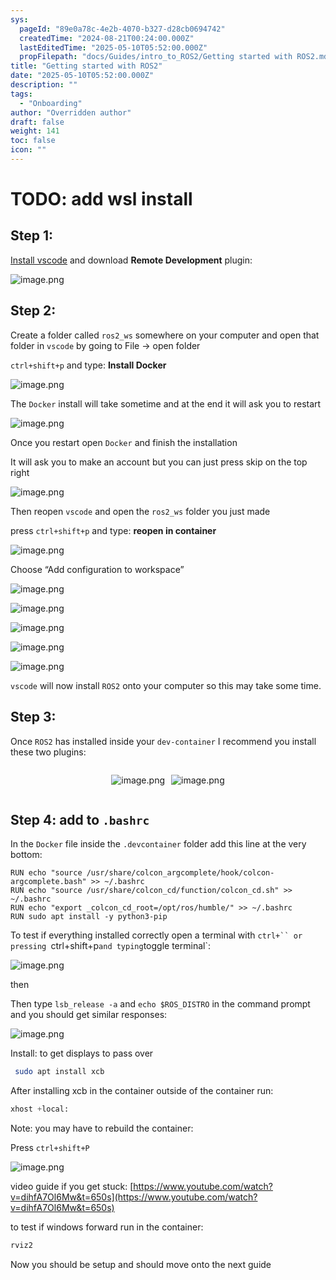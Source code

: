 ```yaml
---
sys:
  pageId: "89e0a78c-4e2b-4070-b327-d28cb0694742"
  createdTime: "2024-08-21T00:24:00.000Z"
  lastEditedTime: "2025-05-10T05:52:00.000Z"
  propFilepath: "docs/Guides/intro_to_ROS2/Getting started with ROS2.md"
title: "Getting started with ROS2"
date: "2025-05-10T05:52:00.000Z"
description: ""
tags:
  - "Onboarding"
author: "Overridden author"
draft: false
weight: 141
toc: false
icon: ""
---
```


# TODO: add wsl install

## Step 1:

[Install vscode](https://code.visualstudio.com/download) and download **Remote Development** plugin:

![image.png](https://prod-files-secure.s3.us-west-2.amazonaws.com/d518164a-d88e-44d1-a4ee-3adb3bd8bce0/efb52993-1881-4a40-b95e-6f020334f022/image.png?X-Amz-Algorithm=AWS4-HMAC-SHA256&X-Amz-Content-Sha256=UNSIGNED-PAYLOAD&X-Amz-Credential=ASIAZI2LB466Q2R46PNY%2F20250609%2Fus-west-2%2Fs3%2Faws4_request&X-Amz-Date=20250609T132449Z&X-Amz-Expires=3600&X-Amz-Security-Token=IQoJb3JpZ2luX2VjEMz%2F%2F%2F%2F%2F%2F%2F%2F%2F%2FwEaCXVzLXdlc3QtMiJGMEQCIFEpLMpxBMOqRo5fK5NyISnu%2BANETIezA3tCla6%2FyRdaAiAU%2B9v0%2BNA1BU%2BP%2BDG5VhXnYtA6gjq%2FKqdebQBrtQ3ePyqIBAil%2F%2F%2F%2F%2F%2F%2F%2F%2F%2F8BEAAaDDYzNzQyMzE4MzgwNSIMsVktSGgV1jXuPcm3KtwD2ZBaExcoXUSGUDXJHX1KfmvZzL49TYfmoX3IxxspMIB0qVzmnlQxGK4W%2B2%2FDxNgVGzYOvm99pjpKKYqulNMFgM7edDu437VxVMI5U4pL6VyImD8dLx9WeKLXBwWALU9uFJi8xLxI3tyd9iGibDpco9iLPyB9Vya%2FqohKcnfOBoWlFwzPptR5eF%2Fw2wnhpdv1vv%2FDK6EwwpWLyVC6zD6HOW3sDS5JFOn0HjSle0leskehYL8Q1iXVkYQ9ET5qeaX1asig2%2BYAMK9WnPbV%2BeUsymVZECVX5iccYWtzDOcohl9mW4QO3%2F2bz0Lhnb54kAa9Am%2Bjb2VroamUvBnU8hlI5LvWOrsQmsxaofnC7Fd5ap1b1gno0zN2JuD3H6o%2FymiUeyLOL3SvQXAWNAu0dV%2B8mr8ezID4CXkzfZFWrm%2FGoUJa7EGIHKJPq0%2FSirK%2BFTXWEvyl%2FqqqPP7x8Fiabis10yFWWlZk4YSSurBBh7lpTBswW%2BMwrCTz3Fo4x6DmVmO6AAsymt5KMlStWSrxMMOszRBJCms0oeIABpoksDL40wMTD5NAR9qCZK1poPCDUx8ckTt0Nufaasn8MhB9PQLBKP7SiH6tWymj%2B%2BwthNyEBZJuX2vSiQn8tYBIUfIw%2BZ2bwgY6pgGRi3AMTlOLO%2FJMImlByl5kK4xdVsQ%2BJE%2Fi%2Bp%2Bfx4llC7GVsJEI0c3XTPY2kA3yPlIijh4P6uNxl9WLag5nINipyN2EJIIkwP5f9wXyAehegTkby2qTK%2B78LzUPhFmmIcWRrPPJjkMlYa9Cs1srgwjcCPOxxo6nqFDMSlsvj1pdn149NswrZseA34ptbVjqmuWA5VKZ3ToZ6GHOTAMFF2FahzjgS9Ao&X-Amz-Signature=42b64ff707c4b9a6268232bed172d3bbb0f2c449ce83b6560b22f914d59684bd&X-Amz-SignedHeaders=host&x-id=GetObject)

## Step 2:

Create a folder called `ros2_ws` somewhere on your computer and open that folder in `vscode` by going to File → open folder 

`ctrl+shift+p` and type: **Install Docker**

![image.png](https://prod-files-secure.s3.us-west-2.amazonaws.com/d518164a-d88e-44d1-a4ee-3adb3bd8bce0/2269dc0e-1cd5-47ff-bceb-c04ad9b2eab0/image.png?X-Amz-Algorithm=AWS4-HMAC-SHA256&X-Amz-Content-Sha256=UNSIGNED-PAYLOAD&X-Amz-Credential=ASIAZI2LB466Q2R46PNY%2F20250609%2Fus-west-2%2Fs3%2Faws4_request&X-Amz-Date=20250609T132449Z&X-Amz-Expires=3600&X-Amz-Security-Token=IQoJb3JpZ2luX2VjEMz%2F%2F%2F%2F%2F%2F%2F%2F%2F%2FwEaCXVzLXdlc3QtMiJGMEQCIFEpLMpxBMOqRo5fK5NyISnu%2BANETIezA3tCla6%2FyRdaAiAU%2B9v0%2BNA1BU%2BP%2BDG5VhXnYtA6gjq%2FKqdebQBrtQ3ePyqIBAil%2F%2F%2F%2F%2F%2F%2F%2F%2F%2F8BEAAaDDYzNzQyMzE4MzgwNSIMsVktSGgV1jXuPcm3KtwD2ZBaExcoXUSGUDXJHX1KfmvZzL49TYfmoX3IxxspMIB0qVzmnlQxGK4W%2B2%2FDxNgVGzYOvm99pjpKKYqulNMFgM7edDu437VxVMI5U4pL6VyImD8dLx9WeKLXBwWALU9uFJi8xLxI3tyd9iGibDpco9iLPyB9Vya%2FqohKcnfOBoWlFwzPptR5eF%2Fw2wnhpdv1vv%2FDK6EwwpWLyVC6zD6HOW3sDS5JFOn0HjSle0leskehYL8Q1iXVkYQ9ET5qeaX1asig2%2BYAMK9WnPbV%2BeUsymVZECVX5iccYWtzDOcohl9mW4QO3%2F2bz0Lhnb54kAa9Am%2Bjb2VroamUvBnU8hlI5LvWOrsQmsxaofnC7Fd5ap1b1gno0zN2JuD3H6o%2FymiUeyLOL3SvQXAWNAu0dV%2B8mr8ezID4CXkzfZFWrm%2FGoUJa7EGIHKJPq0%2FSirK%2BFTXWEvyl%2FqqqPP7x8Fiabis10yFWWlZk4YSSurBBh7lpTBswW%2BMwrCTz3Fo4x6DmVmO6AAsymt5KMlStWSrxMMOszRBJCms0oeIABpoksDL40wMTD5NAR9qCZK1poPCDUx8ckTt0Nufaasn8MhB9PQLBKP7SiH6tWymj%2B%2BwthNyEBZJuX2vSiQn8tYBIUfIw%2BZ2bwgY6pgGRi3AMTlOLO%2FJMImlByl5kK4xdVsQ%2BJE%2Fi%2Bp%2Bfx4llC7GVsJEI0c3XTPY2kA3yPlIijh4P6uNxl9WLag5nINipyN2EJIIkwP5f9wXyAehegTkby2qTK%2B78LzUPhFmmIcWRrPPJjkMlYa9Cs1srgwjcCPOxxo6nqFDMSlsvj1pdn149NswrZseA34ptbVjqmuWA5VKZ3ToZ6GHOTAMFF2FahzjgS9Ao&X-Amz-Signature=1ddb9ad7fe105b59c9a6dbd87d22c8e535cdb96c6d5c6cd83d80ed21a35caef7&X-Amz-SignedHeaders=host&x-id=GetObject)

The `Docker` install will take sometime and at the end it will ask you to restart

![image.png](https://prod-files-secure.s3.us-west-2.amazonaws.com/d518164a-d88e-44d1-a4ee-3adb3bd8bce0/ed233f78-be33-4b1f-b89c-9c346c0e961e/image.png?X-Amz-Algorithm=AWS4-HMAC-SHA256&X-Amz-Content-Sha256=UNSIGNED-PAYLOAD&X-Amz-Credential=ASIAZI2LB466Q2R46PNY%2F20250609%2Fus-west-2%2Fs3%2Faws4_request&X-Amz-Date=20250609T132449Z&X-Amz-Expires=3600&X-Amz-Security-Token=IQoJb3JpZ2luX2VjEMz%2F%2F%2F%2F%2F%2F%2F%2F%2F%2FwEaCXVzLXdlc3QtMiJGMEQCIFEpLMpxBMOqRo5fK5NyISnu%2BANETIezA3tCla6%2FyRdaAiAU%2B9v0%2BNA1BU%2BP%2BDG5VhXnYtA6gjq%2FKqdebQBrtQ3ePyqIBAil%2F%2F%2F%2F%2F%2F%2F%2F%2F%2F8BEAAaDDYzNzQyMzE4MzgwNSIMsVktSGgV1jXuPcm3KtwD2ZBaExcoXUSGUDXJHX1KfmvZzL49TYfmoX3IxxspMIB0qVzmnlQxGK4W%2B2%2FDxNgVGzYOvm99pjpKKYqulNMFgM7edDu437VxVMI5U4pL6VyImD8dLx9WeKLXBwWALU9uFJi8xLxI3tyd9iGibDpco9iLPyB9Vya%2FqohKcnfOBoWlFwzPptR5eF%2Fw2wnhpdv1vv%2FDK6EwwpWLyVC6zD6HOW3sDS5JFOn0HjSle0leskehYL8Q1iXVkYQ9ET5qeaX1asig2%2BYAMK9WnPbV%2BeUsymVZECVX5iccYWtzDOcohl9mW4QO3%2F2bz0Lhnb54kAa9Am%2Bjb2VroamUvBnU8hlI5LvWOrsQmsxaofnC7Fd5ap1b1gno0zN2JuD3H6o%2FymiUeyLOL3SvQXAWNAu0dV%2B8mr8ezID4CXkzfZFWrm%2FGoUJa7EGIHKJPq0%2FSirK%2BFTXWEvyl%2FqqqPP7x8Fiabis10yFWWlZk4YSSurBBh7lpTBswW%2BMwrCTz3Fo4x6DmVmO6AAsymt5KMlStWSrxMMOszRBJCms0oeIABpoksDL40wMTD5NAR9qCZK1poPCDUx8ckTt0Nufaasn8MhB9PQLBKP7SiH6tWymj%2B%2BwthNyEBZJuX2vSiQn8tYBIUfIw%2BZ2bwgY6pgGRi3AMTlOLO%2FJMImlByl5kK4xdVsQ%2BJE%2Fi%2Bp%2Bfx4llC7GVsJEI0c3XTPY2kA3yPlIijh4P6uNxl9WLag5nINipyN2EJIIkwP5f9wXyAehegTkby2qTK%2B78LzUPhFmmIcWRrPPJjkMlYa9Cs1srgwjcCPOxxo6nqFDMSlsvj1pdn149NswrZseA34ptbVjqmuWA5VKZ3ToZ6GHOTAMFF2FahzjgS9Ao&X-Amz-Signature=11ae16fdc2a5fccade228293e5f6442438149a98c73e6127623b78eb034b4dd9&X-Amz-SignedHeaders=host&x-id=GetObject)

Once you restart open `Docker` and finish the installation

It will ask you to make an account but you can just press skip on the top right

![image.png](https://prod-files-secure.s3.us-west-2.amazonaws.com/d518164a-d88e-44d1-a4ee-3adb3bd8bce0/21010ad9-1659-4fd9-9f59-9932a09b2a3d/image.png?X-Amz-Algorithm=AWS4-HMAC-SHA256&X-Amz-Content-Sha256=UNSIGNED-PAYLOAD&X-Amz-Credential=ASIAZI2LB466Q2R46PNY%2F20250609%2Fus-west-2%2Fs3%2Faws4_request&X-Amz-Date=20250609T132449Z&X-Amz-Expires=3600&X-Amz-Security-Token=IQoJb3JpZ2luX2VjEMz%2F%2F%2F%2F%2F%2F%2F%2F%2F%2FwEaCXVzLXdlc3QtMiJGMEQCIFEpLMpxBMOqRo5fK5NyISnu%2BANETIezA3tCla6%2FyRdaAiAU%2B9v0%2BNA1BU%2BP%2BDG5VhXnYtA6gjq%2FKqdebQBrtQ3ePyqIBAil%2F%2F%2F%2F%2F%2F%2F%2F%2F%2F8BEAAaDDYzNzQyMzE4MzgwNSIMsVktSGgV1jXuPcm3KtwD2ZBaExcoXUSGUDXJHX1KfmvZzL49TYfmoX3IxxspMIB0qVzmnlQxGK4W%2B2%2FDxNgVGzYOvm99pjpKKYqulNMFgM7edDu437VxVMI5U4pL6VyImD8dLx9WeKLXBwWALU9uFJi8xLxI3tyd9iGibDpco9iLPyB9Vya%2FqohKcnfOBoWlFwzPptR5eF%2Fw2wnhpdv1vv%2FDK6EwwpWLyVC6zD6HOW3sDS5JFOn0HjSle0leskehYL8Q1iXVkYQ9ET5qeaX1asig2%2BYAMK9WnPbV%2BeUsymVZECVX5iccYWtzDOcohl9mW4QO3%2F2bz0Lhnb54kAa9Am%2Bjb2VroamUvBnU8hlI5LvWOrsQmsxaofnC7Fd5ap1b1gno0zN2JuD3H6o%2FymiUeyLOL3SvQXAWNAu0dV%2B8mr8ezID4CXkzfZFWrm%2FGoUJa7EGIHKJPq0%2FSirK%2BFTXWEvyl%2FqqqPP7x8Fiabis10yFWWlZk4YSSurBBh7lpTBswW%2BMwrCTz3Fo4x6DmVmO6AAsymt5KMlStWSrxMMOszRBJCms0oeIABpoksDL40wMTD5NAR9qCZK1poPCDUx8ckTt0Nufaasn8MhB9PQLBKP7SiH6tWymj%2B%2BwthNyEBZJuX2vSiQn8tYBIUfIw%2BZ2bwgY6pgGRi3AMTlOLO%2FJMImlByl5kK4xdVsQ%2BJE%2Fi%2Bp%2Bfx4llC7GVsJEI0c3XTPY2kA3yPlIijh4P6uNxl9WLag5nINipyN2EJIIkwP5f9wXyAehegTkby2qTK%2B78LzUPhFmmIcWRrPPJjkMlYa9Cs1srgwjcCPOxxo6nqFDMSlsvj1pdn149NswrZseA34ptbVjqmuWA5VKZ3ToZ6GHOTAMFF2FahzjgS9Ao&X-Amz-Signature=42e173a622d78d78f4e6d9e598c0183dea41161bbacb5b1576a55d0f407d3e5f&X-Amz-SignedHeaders=host&x-id=GetObject)

Then reopen `vscode` and open the `ros2_ws` folder you just made

press `ctrl+shift+p` and type: **reopen in container**

![image.png](https://prod-files-secure.s3.us-west-2.amazonaws.com/d518164a-d88e-44d1-a4ee-3adb3bd8bce0/4e93b8c2-41ad-488c-8095-c74205196118/image.png?X-Amz-Algorithm=AWS4-HMAC-SHA256&X-Amz-Content-Sha256=UNSIGNED-PAYLOAD&X-Amz-Credential=ASIAZI2LB466Q2R46PNY%2F20250609%2Fus-west-2%2Fs3%2Faws4_request&X-Amz-Date=20250609T132449Z&X-Amz-Expires=3600&X-Amz-Security-Token=IQoJb3JpZ2luX2VjEMz%2F%2F%2F%2F%2F%2F%2F%2F%2F%2FwEaCXVzLXdlc3QtMiJGMEQCIFEpLMpxBMOqRo5fK5NyISnu%2BANETIezA3tCla6%2FyRdaAiAU%2B9v0%2BNA1BU%2BP%2BDG5VhXnYtA6gjq%2FKqdebQBrtQ3ePyqIBAil%2F%2F%2F%2F%2F%2F%2F%2F%2F%2F8BEAAaDDYzNzQyMzE4MzgwNSIMsVktSGgV1jXuPcm3KtwD2ZBaExcoXUSGUDXJHX1KfmvZzL49TYfmoX3IxxspMIB0qVzmnlQxGK4W%2B2%2FDxNgVGzYOvm99pjpKKYqulNMFgM7edDu437VxVMI5U4pL6VyImD8dLx9WeKLXBwWALU9uFJi8xLxI3tyd9iGibDpco9iLPyB9Vya%2FqohKcnfOBoWlFwzPptR5eF%2Fw2wnhpdv1vv%2FDK6EwwpWLyVC6zD6HOW3sDS5JFOn0HjSle0leskehYL8Q1iXVkYQ9ET5qeaX1asig2%2BYAMK9WnPbV%2BeUsymVZECVX5iccYWtzDOcohl9mW4QO3%2F2bz0Lhnb54kAa9Am%2Bjb2VroamUvBnU8hlI5LvWOrsQmsxaofnC7Fd5ap1b1gno0zN2JuD3H6o%2FymiUeyLOL3SvQXAWNAu0dV%2B8mr8ezID4CXkzfZFWrm%2FGoUJa7EGIHKJPq0%2FSirK%2BFTXWEvyl%2FqqqPP7x8Fiabis10yFWWlZk4YSSurBBh7lpTBswW%2BMwrCTz3Fo4x6DmVmO6AAsymt5KMlStWSrxMMOszRBJCms0oeIABpoksDL40wMTD5NAR9qCZK1poPCDUx8ckTt0Nufaasn8MhB9PQLBKP7SiH6tWymj%2B%2BwthNyEBZJuX2vSiQn8tYBIUfIw%2BZ2bwgY6pgGRi3AMTlOLO%2FJMImlByl5kK4xdVsQ%2BJE%2Fi%2Bp%2Bfx4llC7GVsJEI0c3XTPY2kA3yPlIijh4P6uNxl9WLag5nINipyN2EJIIkwP5f9wXyAehegTkby2qTK%2B78LzUPhFmmIcWRrPPJjkMlYa9Cs1srgwjcCPOxxo6nqFDMSlsvj1pdn149NswrZseA34ptbVjqmuWA5VKZ3ToZ6GHOTAMFF2FahzjgS9Ao&X-Amz-Signature=c29ffc378b3a3901c64dd6829084e46d885301b6ee4807d63ac28916df2c89c0&X-Amz-SignedHeaders=host&x-id=GetObject)

Choose “Add configuration to workspace”

![image.png](https://prod-files-secure.s3.us-west-2.amazonaws.com/d518164a-d88e-44d1-a4ee-3adb3bd8bce0/9560b282-5060-4989-ba37-97e7b2c22476/image.png?X-Amz-Algorithm=AWS4-HMAC-SHA256&X-Amz-Content-Sha256=UNSIGNED-PAYLOAD&X-Amz-Credential=ASIAZI2LB466Q2R46PNY%2F20250609%2Fus-west-2%2Fs3%2Faws4_request&X-Amz-Date=20250609T132449Z&X-Amz-Expires=3600&X-Amz-Security-Token=IQoJb3JpZ2luX2VjEMz%2F%2F%2F%2F%2F%2F%2F%2F%2F%2FwEaCXVzLXdlc3QtMiJGMEQCIFEpLMpxBMOqRo5fK5NyISnu%2BANETIezA3tCla6%2FyRdaAiAU%2B9v0%2BNA1BU%2BP%2BDG5VhXnYtA6gjq%2FKqdebQBrtQ3ePyqIBAil%2F%2F%2F%2F%2F%2F%2F%2F%2F%2F8BEAAaDDYzNzQyMzE4MzgwNSIMsVktSGgV1jXuPcm3KtwD2ZBaExcoXUSGUDXJHX1KfmvZzL49TYfmoX3IxxspMIB0qVzmnlQxGK4W%2B2%2FDxNgVGzYOvm99pjpKKYqulNMFgM7edDu437VxVMI5U4pL6VyImD8dLx9WeKLXBwWALU9uFJi8xLxI3tyd9iGibDpco9iLPyB9Vya%2FqohKcnfOBoWlFwzPptR5eF%2Fw2wnhpdv1vv%2FDK6EwwpWLyVC6zD6HOW3sDS5JFOn0HjSle0leskehYL8Q1iXVkYQ9ET5qeaX1asig2%2BYAMK9WnPbV%2BeUsymVZECVX5iccYWtzDOcohl9mW4QO3%2F2bz0Lhnb54kAa9Am%2Bjb2VroamUvBnU8hlI5LvWOrsQmsxaofnC7Fd5ap1b1gno0zN2JuD3H6o%2FymiUeyLOL3SvQXAWNAu0dV%2B8mr8ezID4CXkzfZFWrm%2FGoUJa7EGIHKJPq0%2FSirK%2BFTXWEvyl%2FqqqPP7x8Fiabis10yFWWlZk4YSSurBBh7lpTBswW%2BMwrCTz3Fo4x6DmVmO6AAsymt5KMlStWSrxMMOszRBJCms0oeIABpoksDL40wMTD5NAR9qCZK1poPCDUx8ckTt0Nufaasn8MhB9PQLBKP7SiH6tWymj%2B%2BwthNyEBZJuX2vSiQn8tYBIUfIw%2BZ2bwgY6pgGRi3AMTlOLO%2FJMImlByl5kK4xdVsQ%2BJE%2Fi%2Bp%2Bfx4llC7GVsJEI0c3XTPY2kA3yPlIijh4P6uNxl9WLag5nINipyN2EJIIkwP5f9wXyAehegTkby2qTK%2B78LzUPhFmmIcWRrPPJjkMlYa9Cs1srgwjcCPOxxo6nqFDMSlsvj1pdn149NswrZseA34ptbVjqmuWA5VKZ3ToZ6GHOTAMFF2FahzjgS9Ao&X-Amz-Signature=07fc4ef7e7bf731dea9e124c8ff77cdbab569ca8f7823effa27f11b2bf08a511&X-Amz-SignedHeaders=host&x-id=GetObject)

![image.png](https://prod-files-secure.s3.us-west-2.amazonaws.com/d518164a-d88e-44d1-a4ee-3adb3bd8bce0/2ee63f81-886b-48e8-a553-dc6e5eac99e4/image.png?X-Amz-Algorithm=AWS4-HMAC-SHA256&X-Amz-Content-Sha256=UNSIGNED-PAYLOAD&X-Amz-Credential=ASIAZI2LB466Q2R46PNY%2F20250609%2Fus-west-2%2Fs3%2Faws4_request&X-Amz-Date=20250609T132449Z&X-Amz-Expires=3600&X-Amz-Security-Token=IQoJb3JpZ2luX2VjEMz%2F%2F%2F%2F%2F%2F%2F%2F%2F%2FwEaCXVzLXdlc3QtMiJGMEQCIFEpLMpxBMOqRo5fK5NyISnu%2BANETIezA3tCla6%2FyRdaAiAU%2B9v0%2BNA1BU%2BP%2BDG5VhXnYtA6gjq%2FKqdebQBrtQ3ePyqIBAil%2F%2F%2F%2F%2F%2F%2F%2F%2F%2F8BEAAaDDYzNzQyMzE4MzgwNSIMsVktSGgV1jXuPcm3KtwD2ZBaExcoXUSGUDXJHX1KfmvZzL49TYfmoX3IxxspMIB0qVzmnlQxGK4W%2B2%2FDxNgVGzYOvm99pjpKKYqulNMFgM7edDu437VxVMI5U4pL6VyImD8dLx9WeKLXBwWALU9uFJi8xLxI3tyd9iGibDpco9iLPyB9Vya%2FqohKcnfOBoWlFwzPptR5eF%2Fw2wnhpdv1vv%2FDK6EwwpWLyVC6zD6HOW3sDS5JFOn0HjSle0leskehYL8Q1iXVkYQ9ET5qeaX1asig2%2BYAMK9WnPbV%2BeUsymVZECVX5iccYWtzDOcohl9mW4QO3%2F2bz0Lhnb54kAa9Am%2Bjb2VroamUvBnU8hlI5LvWOrsQmsxaofnC7Fd5ap1b1gno0zN2JuD3H6o%2FymiUeyLOL3SvQXAWNAu0dV%2B8mr8ezID4CXkzfZFWrm%2FGoUJa7EGIHKJPq0%2FSirK%2BFTXWEvyl%2FqqqPP7x8Fiabis10yFWWlZk4YSSurBBh7lpTBswW%2BMwrCTz3Fo4x6DmVmO6AAsymt5KMlStWSrxMMOszRBJCms0oeIABpoksDL40wMTD5NAR9qCZK1poPCDUx8ckTt0Nufaasn8MhB9PQLBKP7SiH6tWymj%2B%2BwthNyEBZJuX2vSiQn8tYBIUfIw%2BZ2bwgY6pgGRi3AMTlOLO%2FJMImlByl5kK4xdVsQ%2BJE%2Fi%2Bp%2Bfx4llC7GVsJEI0c3XTPY2kA3yPlIijh4P6uNxl9WLag5nINipyN2EJIIkwP5f9wXyAehegTkby2qTK%2B78LzUPhFmmIcWRrPPJjkMlYa9Cs1srgwjcCPOxxo6nqFDMSlsvj1pdn149NswrZseA34ptbVjqmuWA5VKZ3ToZ6GHOTAMFF2FahzjgS9Ao&X-Amz-Signature=bb638d31b18f5be62c3babc9f41dbfc6a857ba0243e2e4a0adcb489a73baf729&X-Amz-SignedHeaders=host&x-id=GetObject)

![image.png](https://prod-files-secure.s3.us-west-2.amazonaws.com/d518164a-d88e-44d1-a4ee-3adb3bd8bce0/ae1580b2-b048-407e-aed9-b584224a7a04/image.png?X-Amz-Algorithm=AWS4-HMAC-SHA256&X-Amz-Content-Sha256=UNSIGNED-PAYLOAD&X-Amz-Credential=ASIAZI2LB466Q2R46PNY%2F20250609%2Fus-west-2%2Fs3%2Faws4_request&X-Amz-Date=20250609T132449Z&X-Amz-Expires=3600&X-Amz-Security-Token=IQoJb3JpZ2luX2VjEMz%2F%2F%2F%2F%2F%2F%2F%2F%2F%2FwEaCXVzLXdlc3QtMiJGMEQCIFEpLMpxBMOqRo5fK5NyISnu%2BANETIezA3tCla6%2FyRdaAiAU%2B9v0%2BNA1BU%2BP%2BDG5VhXnYtA6gjq%2FKqdebQBrtQ3ePyqIBAil%2F%2F%2F%2F%2F%2F%2F%2F%2F%2F8BEAAaDDYzNzQyMzE4MzgwNSIMsVktSGgV1jXuPcm3KtwD2ZBaExcoXUSGUDXJHX1KfmvZzL49TYfmoX3IxxspMIB0qVzmnlQxGK4W%2B2%2FDxNgVGzYOvm99pjpKKYqulNMFgM7edDu437VxVMI5U4pL6VyImD8dLx9WeKLXBwWALU9uFJi8xLxI3tyd9iGibDpco9iLPyB9Vya%2FqohKcnfOBoWlFwzPptR5eF%2Fw2wnhpdv1vv%2FDK6EwwpWLyVC6zD6HOW3sDS5JFOn0HjSle0leskehYL8Q1iXVkYQ9ET5qeaX1asig2%2BYAMK9WnPbV%2BeUsymVZECVX5iccYWtzDOcohl9mW4QO3%2F2bz0Lhnb54kAa9Am%2Bjb2VroamUvBnU8hlI5LvWOrsQmsxaofnC7Fd5ap1b1gno0zN2JuD3H6o%2FymiUeyLOL3SvQXAWNAu0dV%2B8mr8ezID4CXkzfZFWrm%2FGoUJa7EGIHKJPq0%2FSirK%2BFTXWEvyl%2FqqqPP7x8Fiabis10yFWWlZk4YSSurBBh7lpTBswW%2BMwrCTz3Fo4x6DmVmO6AAsymt5KMlStWSrxMMOszRBJCms0oeIABpoksDL40wMTD5NAR9qCZK1poPCDUx8ckTt0Nufaasn8MhB9PQLBKP7SiH6tWymj%2B%2BwthNyEBZJuX2vSiQn8tYBIUfIw%2BZ2bwgY6pgGRi3AMTlOLO%2FJMImlByl5kK4xdVsQ%2BJE%2Fi%2Bp%2Bfx4llC7GVsJEI0c3XTPY2kA3yPlIijh4P6uNxl9WLag5nINipyN2EJIIkwP5f9wXyAehegTkby2qTK%2B78LzUPhFmmIcWRrPPJjkMlYa9Cs1srgwjcCPOxxo6nqFDMSlsvj1pdn149NswrZseA34ptbVjqmuWA5VKZ3ToZ6GHOTAMFF2FahzjgS9Ao&X-Amz-Signature=19b82e7ed7ac706c39141c961927d40dd4ebf7d18d92b5ce2476120aab3a4a55&X-Amz-SignedHeaders=host&x-id=GetObject)

![image.png](https://prod-files-secure.s3.us-west-2.amazonaws.com/d518164a-d88e-44d1-a4ee-3adb3bd8bce0/53255b28-f75e-430f-b9e3-c0ac8577e42b/image.png?X-Amz-Algorithm=AWS4-HMAC-SHA256&X-Amz-Content-Sha256=UNSIGNED-PAYLOAD&X-Amz-Credential=ASIAZI2LB466Q2R46PNY%2F20250609%2Fus-west-2%2Fs3%2Faws4_request&X-Amz-Date=20250609T132449Z&X-Amz-Expires=3600&X-Amz-Security-Token=IQoJb3JpZ2luX2VjEMz%2F%2F%2F%2F%2F%2F%2F%2F%2F%2FwEaCXVzLXdlc3QtMiJGMEQCIFEpLMpxBMOqRo5fK5NyISnu%2BANETIezA3tCla6%2FyRdaAiAU%2B9v0%2BNA1BU%2BP%2BDG5VhXnYtA6gjq%2FKqdebQBrtQ3ePyqIBAil%2F%2F%2F%2F%2F%2F%2F%2F%2F%2F8BEAAaDDYzNzQyMzE4MzgwNSIMsVktSGgV1jXuPcm3KtwD2ZBaExcoXUSGUDXJHX1KfmvZzL49TYfmoX3IxxspMIB0qVzmnlQxGK4W%2B2%2FDxNgVGzYOvm99pjpKKYqulNMFgM7edDu437VxVMI5U4pL6VyImD8dLx9WeKLXBwWALU9uFJi8xLxI3tyd9iGibDpco9iLPyB9Vya%2FqohKcnfOBoWlFwzPptR5eF%2Fw2wnhpdv1vv%2FDK6EwwpWLyVC6zD6HOW3sDS5JFOn0HjSle0leskehYL8Q1iXVkYQ9ET5qeaX1asig2%2BYAMK9WnPbV%2BeUsymVZECVX5iccYWtzDOcohl9mW4QO3%2F2bz0Lhnb54kAa9Am%2Bjb2VroamUvBnU8hlI5LvWOrsQmsxaofnC7Fd5ap1b1gno0zN2JuD3H6o%2FymiUeyLOL3SvQXAWNAu0dV%2B8mr8ezID4CXkzfZFWrm%2FGoUJa7EGIHKJPq0%2FSirK%2BFTXWEvyl%2FqqqPP7x8Fiabis10yFWWlZk4YSSurBBh7lpTBswW%2BMwrCTz3Fo4x6DmVmO6AAsymt5KMlStWSrxMMOszRBJCms0oeIABpoksDL40wMTD5NAR9qCZK1poPCDUx8ckTt0Nufaasn8MhB9PQLBKP7SiH6tWymj%2B%2BwthNyEBZJuX2vSiQn8tYBIUfIw%2BZ2bwgY6pgGRi3AMTlOLO%2FJMImlByl5kK4xdVsQ%2BJE%2Fi%2Bp%2Bfx4llC7GVsJEI0c3XTPY2kA3yPlIijh4P6uNxl9WLag5nINipyN2EJIIkwP5f9wXyAehegTkby2qTK%2B78LzUPhFmmIcWRrPPJjkMlYa9Cs1srgwjcCPOxxo6nqFDMSlsvj1pdn149NswrZseA34ptbVjqmuWA5VKZ3ToZ6GHOTAMFF2FahzjgS9Ao&X-Amz-Signature=8d17b71ddcd744d90e6c0bf7b02579d3efc405180ec7160066b2e53455e78c29&X-Amz-SignedHeaders=host&x-id=GetObject)

![image.png](https://prod-files-secure.s3.us-west-2.amazonaws.com/d518164a-d88e-44d1-a4ee-3adb3bd8bce0/7c562767-5af9-4ffb-97d1-327bcdf4ee00/image.png?X-Amz-Algorithm=AWS4-HMAC-SHA256&X-Amz-Content-Sha256=UNSIGNED-PAYLOAD&X-Amz-Credential=ASIAZI2LB466Q2R46PNY%2F20250609%2Fus-west-2%2Fs3%2Faws4_request&X-Amz-Date=20250609T132449Z&X-Amz-Expires=3600&X-Amz-Security-Token=IQoJb3JpZ2luX2VjEMz%2F%2F%2F%2F%2F%2F%2F%2F%2F%2FwEaCXVzLXdlc3QtMiJGMEQCIFEpLMpxBMOqRo5fK5NyISnu%2BANETIezA3tCla6%2FyRdaAiAU%2B9v0%2BNA1BU%2BP%2BDG5VhXnYtA6gjq%2FKqdebQBrtQ3ePyqIBAil%2F%2F%2F%2F%2F%2F%2F%2F%2F%2F8BEAAaDDYzNzQyMzE4MzgwNSIMsVktSGgV1jXuPcm3KtwD2ZBaExcoXUSGUDXJHX1KfmvZzL49TYfmoX3IxxspMIB0qVzmnlQxGK4W%2B2%2FDxNgVGzYOvm99pjpKKYqulNMFgM7edDu437VxVMI5U4pL6VyImD8dLx9WeKLXBwWALU9uFJi8xLxI3tyd9iGibDpco9iLPyB9Vya%2FqohKcnfOBoWlFwzPptR5eF%2Fw2wnhpdv1vv%2FDK6EwwpWLyVC6zD6HOW3sDS5JFOn0HjSle0leskehYL8Q1iXVkYQ9ET5qeaX1asig2%2BYAMK9WnPbV%2BeUsymVZECVX5iccYWtzDOcohl9mW4QO3%2F2bz0Lhnb54kAa9Am%2Bjb2VroamUvBnU8hlI5LvWOrsQmsxaofnC7Fd5ap1b1gno0zN2JuD3H6o%2FymiUeyLOL3SvQXAWNAu0dV%2B8mr8ezID4CXkzfZFWrm%2FGoUJa7EGIHKJPq0%2FSirK%2BFTXWEvyl%2FqqqPP7x8Fiabis10yFWWlZk4YSSurBBh7lpTBswW%2BMwrCTz3Fo4x6DmVmO6AAsymt5KMlStWSrxMMOszRBJCms0oeIABpoksDL40wMTD5NAR9qCZK1poPCDUx8ckTt0Nufaasn8MhB9PQLBKP7SiH6tWymj%2B%2BwthNyEBZJuX2vSiQn8tYBIUfIw%2BZ2bwgY6pgGRi3AMTlOLO%2FJMImlByl5kK4xdVsQ%2BJE%2Fi%2Bp%2Bfx4llC7GVsJEI0c3XTPY2kA3yPlIijh4P6uNxl9WLag5nINipyN2EJIIkwP5f9wXyAehegTkby2qTK%2B78LzUPhFmmIcWRrPPJjkMlYa9Cs1srgwjcCPOxxo6nqFDMSlsvj1pdn149NswrZseA34ptbVjqmuWA5VKZ3ToZ6GHOTAMFF2FahzjgS9Ao&X-Amz-Signature=8511d592d8599cf948233408bb36f805d4a7d192b6d6468c03ce47dbfba9431b&X-Amz-SignedHeaders=host&x-id=GetObject)

`vscode` will now install `ROS2` onto your computer so this may take some time.

## Step 3:

Once `ROS2` has installed inside your `dev-container` I recommend you install these two plugins:

<div style="display: flex;flex-direction: row; column-gap:10px; max-width: 630px;justify-content: center;">
<div>

![image.png](https://prod-files-secure.s3.us-west-2.amazonaws.com/d518164a-d88e-44d1-a4ee-3adb3bd8bce0/3fc3d550-5a54-4ba1-ba6b-faa01cdb7369/image.png?X-Amz-Algorithm=AWS4-HMAC-SHA256&X-Amz-Content-Sha256=UNSIGNED-PAYLOAD&X-Amz-Credential=ASIAZI2LB466TO7433KR%2F20250609%2Fus-west-2%2Fs3%2Faws4_request&X-Amz-Date=20250609T132453Z&X-Amz-Expires=3600&X-Amz-Security-Token=IQoJb3JpZ2luX2VjEMz%2F%2F%2F%2F%2F%2F%2F%2F%2F%2FwEaCXVzLXdlc3QtMiJIMEYCIQCp5oZpA3YFKs2TzXf0x%2Bseieye92zfEjkJZpqdpFfcWQIhAJJrilDWKFKBRI1hSxeF49iV4%2BxnOO1KkN4BSVr2AuXDKogECKX%2F%2F%2F%2F%2F%2F%2F%2F%2F%2FwEQABoMNjM3NDIzMTgzODA1Igz1e32DSYQgBzQK8Pkq3AORYCDMtwtS7ZJQP17XGTQslvLFoVgSjEBfD3KPbYd%2BjDyj3hPvh72Dpiim3q9ro0lwMRhFWhn6qcAQdmEzma6NT%2FyQMKyO8YTDBCH9HVmxJC55J23LDUZQDu%2By6T2uUUJMxJxyptCzfQQiWIU2EOcrYP5TVNw0tenWlfLg%2Bjc7clI%2FNP4Ke2BZBoKRSdSPCOydnRSuYcRmEDD6fITMay19tULGCKwhCXudYx1jS8NZIuIs2R3SOum%2Ba3g84ume%2FPJFHLgCInSmWPL7wXzr4S9VQLRp9nYO3p8TuRN2wD6d58ea%2FSHB1eGnJIzSxtOUCmoTbalyNqHB5%2BbNRZEUAUwBtfaliS6XBlNUt1i4zLuZ0waOVWJc%2FHbBdkIASnCcPSvtAV57J3xD3AsFm8qO2UyIrWOcjJS%2BIUf%2FEVqZJYLjyi6uW5KUwFiKk4LKqZxuLfOwE1UcaDebOtsFjyYvUgAjO%2FqFPynzo2w%2BajmnEU8e42l%2FZJL6xyzCKOFr4dGkZeS82SlaP%2FFhmhFuuxyHhTAHsDKe08pRRoWUrO2t%2F33SOgRRyW087ovbWXPsiP%2BLJNXJoDnhZeOFOh9rtDahhBvOksE0d4qnhkMhYDO2khAdWIj7K%2BxcrcO94L8oMTDpnZvCBjqkAXvRj%2FfuEtGEi718Vt0PIYgrg960STl9x0VIrtrLBkDBUFwTcZX%2B51DWzL3BvVsIlL2ofRqx0i7UTGuRf6PHZJ5crHXcY%2Bb%2FkxAciK9262TKggmOl%2BKfIvCOG%2FCJP3HG55tFuB7LKbhhN4fQFJdiOmqyjs%2FlXZH7FPAXMNHPwqfqr%2FUaguZE%2F9mai21YQAxWMEM6s3uWskvvg0mrFcUvEIYHP2uA&X-Amz-Signature=2458d197a940cc0a080f8aa44d8c9e561e6423d422c1d00c53c4202cfc196c8b&X-Amz-SignedHeaders=host&x-id=GetObject)

</div>
<div>

![image.png](https://prod-files-secure.s3.us-west-2.amazonaws.com/d518164a-d88e-44d1-a4ee-3adb3bd8bce0/d994cc66-13c2-4093-a5a3-f84cf4601a82/image.png?X-Amz-Algorithm=AWS4-HMAC-SHA256&X-Amz-Content-Sha256=UNSIGNED-PAYLOAD&X-Amz-Credential=ASIAZI2LB466QAKNAVQF%2F20250609%2Fus-west-2%2Fs3%2Faws4_request&X-Amz-Date=20250609T132453Z&X-Amz-Expires=3600&X-Amz-Security-Token=IQoJb3JpZ2luX2VjEMz%2F%2F%2F%2F%2F%2F%2F%2F%2F%2FwEaCXVzLXdlc3QtMiJHMEUCIF1oa%2F6AmKW4xJVwJ8mTD23OvYuhZ6NsUkEywirhmX0oAiEAvN%2FfzceBn1ZQmZMDDG5xGgFYowmCZ6bs3PlGMoC4fg0qiAQIpf%2F%2F%2F%2F%2F%2F%2F%2F%2F%2FARAAGgw2Mzc0MjMxODM4MDUiDLmaeStKbHYCoNbA3ircA4qPHPVQEFDmZw4dKecfC%2Ba6dfVyBeFqRWnnlT5VCBGwqoJeD%2FDzmq1HixYdcH%2FHAjC0Zlwhy7j%2F9imuOD5ADiCTAlPcARAVn4KrldOFFQMFXwivp07GcYs1BiAkyxvJW4PN7Dg%2FOpK7q%2Bd3ASjrDDf2IZxHLvxOOJ0CqpaImRgvvRpuDpxp%2FYtpJ%2BlsCZcVgkxhTi1ae0B2bt6W0Z7Np%2FNch5Qq%2BIbpr2MmmO9TgGDjiur6IeAUTPUN8KUZ6Onb6w00dMuCUHFAstWro82jWFqE3A8yTgukCmaDIFwLTyagPfWJZQiJ%2BfCTqCMn%2BlA8NVQCmE2QzmDu9Wd4JiMEYbsptNphOL6Kxp9OfGSI5A2BeiDmQ8j4T%2BQLKQ6xuVVPLG89BP3Of5I9S1GRAhieb35zL6%2Bl66JFq2038E3IS3D3%2Bwb%2F02A5T33ubv1YgKNLMhm6dlc2c8aEXUF97lvshNEYD1wMZLbnOXWAQ5o7AncdH%2BcF2mmDG9GSDKpLKP7aldanZ%2Fasyn%2FF2pLoA2Gc%2Bt9xw875rQpXmmKNXkhlI6ldyTdocvb1OYv11WhS1UXqtdk5oqwWfmQqoACtJaH6LllxjfAN0sx0%2BF21fF2eY%2Fbny9g6ztIOZDgd78rsMICem8IGOqUBcD7PZPSZYtE6Mb9gecYvLDiwSKGUYliFAijoGOZCpkgdH1nfbTeOLUa52ucodfeaofw%2Fjijjxjovl%2BRSHfehGuLssPDCk%2F%2BBXROQ4A279%2F9%2BtBr5QSyCXS%2FLY1E0rOO69sY3gOn9%2BPG4cUy21kY1s7QdLuAgVSNPNmkkQyX0DYg%2F8IUb8JuNS6lROMGZw5e0tL7JQ0m%2BnlJ%2BfchlXjsqmwQ5niLx&X-Amz-Signature=e9b96c526399aa715c5602c912db95268dd9a134717906afb312a124e05aed0b&X-Amz-SignedHeaders=host&x-id=GetObject)

</div>
</div>

## Step 4: add to `.bashrc`

In the `Docker` file inside the `.devcontainer` folder add this line at the very bottom: 

```docker
RUN echo "source /usr/share/colcon_argcomplete/hook/colcon-argcomplete.bash" >> ~/.bashrc
RUN echo "source /usr/share/colcon_cd/function/colcon_cd.sh" >> ~/.bashrc
RUN echo "export _colcon_cd_root=/opt/ros/humble/" >> ~/.bashrc
RUN sudo apt install -y python3-pip 
```

To test if everything installed correctly open a terminal with `ctrl+`` or pressing `ctrl+shift+p` and typing `toggle terminal`:

![image.png](https://prod-files-secure.s3.us-west-2.amazonaws.com/d518164a-d88e-44d1-a4ee-3adb3bd8bce0/6a4943d8-b04e-4c02-9a58-775f3384d1a5/image.png?X-Amz-Algorithm=AWS4-HMAC-SHA256&X-Amz-Content-Sha256=UNSIGNED-PAYLOAD&X-Amz-Credential=ASIAZI2LB466Q2R46PNY%2F20250609%2Fus-west-2%2Fs3%2Faws4_request&X-Amz-Date=20250609T132449Z&X-Amz-Expires=3600&X-Amz-Security-Token=IQoJb3JpZ2luX2VjEMz%2F%2F%2F%2F%2F%2F%2F%2F%2F%2FwEaCXVzLXdlc3QtMiJGMEQCIFEpLMpxBMOqRo5fK5NyISnu%2BANETIezA3tCla6%2FyRdaAiAU%2B9v0%2BNA1BU%2BP%2BDG5VhXnYtA6gjq%2FKqdebQBrtQ3ePyqIBAil%2F%2F%2F%2F%2F%2F%2F%2F%2F%2F8BEAAaDDYzNzQyMzE4MzgwNSIMsVktSGgV1jXuPcm3KtwD2ZBaExcoXUSGUDXJHX1KfmvZzL49TYfmoX3IxxspMIB0qVzmnlQxGK4W%2B2%2FDxNgVGzYOvm99pjpKKYqulNMFgM7edDu437VxVMI5U4pL6VyImD8dLx9WeKLXBwWALU9uFJi8xLxI3tyd9iGibDpco9iLPyB9Vya%2FqohKcnfOBoWlFwzPptR5eF%2Fw2wnhpdv1vv%2FDK6EwwpWLyVC6zD6HOW3sDS5JFOn0HjSle0leskehYL8Q1iXVkYQ9ET5qeaX1asig2%2BYAMK9WnPbV%2BeUsymVZECVX5iccYWtzDOcohl9mW4QO3%2F2bz0Lhnb54kAa9Am%2Bjb2VroamUvBnU8hlI5LvWOrsQmsxaofnC7Fd5ap1b1gno0zN2JuD3H6o%2FymiUeyLOL3SvQXAWNAu0dV%2B8mr8ezID4CXkzfZFWrm%2FGoUJa7EGIHKJPq0%2FSirK%2BFTXWEvyl%2FqqqPP7x8Fiabis10yFWWlZk4YSSurBBh7lpTBswW%2BMwrCTz3Fo4x6DmVmO6AAsymt5KMlStWSrxMMOszRBJCms0oeIABpoksDL40wMTD5NAR9qCZK1poPCDUx8ckTt0Nufaasn8MhB9PQLBKP7SiH6tWymj%2B%2BwthNyEBZJuX2vSiQn8tYBIUfIw%2BZ2bwgY6pgGRi3AMTlOLO%2FJMImlByl5kK4xdVsQ%2BJE%2Fi%2Bp%2Bfx4llC7GVsJEI0c3XTPY2kA3yPlIijh4P6uNxl9WLag5nINipyN2EJIIkwP5f9wXyAehegTkby2qTK%2B78LzUPhFmmIcWRrPPJjkMlYa9Cs1srgwjcCPOxxo6nqFDMSlsvj1pdn149NswrZseA34ptbVjqmuWA5VKZ3ToZ6GHOTAMFF2FahzjgS9Ao&X-Amz-Signature=91aa812365adb8c13d07b8717539c1292d93835fd7914931475e094d222ad592&X-Amz-SignedHeaders=host&x-id=GetObject)

then 

Then type `lsb_release -a` and `echo $ROS_DISTRO` in the command prompt and you should get similar responses:

![image.png](https://prod-files-secure.s3.us-west-2.amazonaws.com/d518164a-d88e-44d1-a4ee-3adb3bd8bce0/3e635dec-a805-4e85-8b9e-d000e5b71a4e/image.png?X-Amz-Algorithm=AWS4-HMAC-SHA256&X-Amz-Content-Sha256=UNSIGNED-PAYLOAD&X-Amz-Credential=ASIAZI2LB466Q2R46PNY%2F20250609%2Fus-west-2%2Fs3%2Faws4_request&X-Amz-Date=20250609T132449Z&X-Amz-Expires=3600&X-Amz-Security-Token=IQoJb3JpZ2luX2VjEMz%2F%2F%2F%2F%2F%2F%2F%2F%2F%2FwEaCXVzLXdlc3QtMiJGMEQCIFEpLMpxBMOqRo5fK5NyISnu%2BANETIezA3tCla6%2FyRdaAiAU%2B9v0%2BNA1BU%2BP%2BDG5VhXnYtA6gjq%2FKqdebQBrtQ3ePyqIBAil%2F%2F%2F%2F%2F%2F%2F%2F%2F%2F8BEAAaDDYzNzQyMzE4MzgwNSIMsVktSGgV1jXuPcm3KtwD2ZBaExcoXUSGUDXJHX1KfmvZzL49TYfmoX3IxxspMIB0qVzmnlQxGK4W%2B2%2FDxNgVGzYOvm99pjpKKYqulNMFgM7edDu437VxVMI5U4pL6VyImD8dLx9WeKLXBwWALU9uFJi8xLxI3tyd9iGibDpco9iLPyB9Vya%2FqohKcnfOBoWlFwzPptR5eF%2Fw2wnhpdv1vv%2FDK6EwwpWLyVC6zD6HOW3sDS5JFOn0HjSle0leskehYL8Q1iXVkYQ9ET5qeaX1asig2%2BYAMK9WnPbV%2BeUsymVZECVX5iccYWtzDOcohl9mW4QO3%2F2bz0Lhnb54kAa9Am%2Bjb2VroamUvBnU8hlI5LvWOrsQmsxaofnC7Fd5ap1b1gno0zN2JuD3H6o%2FymiUeyLOL3SvQXAWNAu0dV%2B8mr8ezID4CXkzfZFWrm%2FGoUJa7EGIHKJPq0%2FSirK%2BFTXWEvyl%2FqqqPP7x8Fiabis10yFWWlZk4YSSurBBh7lpTBswW%2BMwrCTz3Fo4x6DmVmO6AAsymt5KMlStWSrxMMOszRBJCms0oeIABpoksDL40wMTD5NAR9qCZK1poPCDUx8ckTt0Nufaasn8MhB9PQLBKP7SiH6tWymj%2B%2BwthNyEBZJuX2vSiQn8tYBIUfIw%2BZ2bwgY6pgGRi3AMTlOLO%2FJMImlByl5kK4xdVsQ%2BJE%2Fi%2Bp%2Bfx4llC7GVsJEI0c3XTPY2kA3yPlIijh4P6uNxl9WLag5nINipyN2EJIIkwP5f9wXyAehegTkby2qTK%2B78LzUPhFmmIcWRrPPJjkMlYa9Cs1srgwjcCPOxxo6nqFDMSlsvj1pdn149NswrZseA34ptbVjqmuWA5VKZ3ToZ6GHOTAMFF2FahzjgS9Ao&X-Amz-Signature=a31eaff8592827c1d9a7a851c3ae78d5c361fd3e5b021cd07d4205dcdede00bf&X-Amz-SignedHeaders=host&x-id=GetObject)

Install:  to get displays to pass over

```bash
 sudo apt install xcb
```

After installing xcb in the container outside of the container run:

```python
xhost +local:
```

Note: you may have to rebuild the container:

Press `ctrl+shift+P`

![image.png](https://prod-files-secure.s3.us-west-2.amazonaws.com/d518164a-d88e-44d1-a4ee-3adb3bd8bce0/6c2be660-2618-4c38-9c26-53554f7a0b7b/image.png?X-Amz-Algorithm=AWS4-HMAC-SHA256&X-Amz-Content-Sha256=UNSIGNED-PAYLOAD&X-Amz-Credential=ASIAZI2LB466Q2R46PNY%2F20250609%2Fus-west-2%2Fs3%2Faws4_request&X-Amz-Date=20250609T132449Z&X-Amz-Expires=3600&X-Amz-Security-Token=IQoJb3JpZ2luX2VjEMz%2F%2F%2F%2F%2F%2F%2F%2F%2F%2FwEaCXVzLXdlc3QtMiJGMEQCIFEpLMpxBMOqRo5fK5NyISnu%2BANETIezA3tCla6%2FyRdaAiAU%2B9v0%2BNA1BU%2BP%2BDG5VhXnYtA6gjq%2FKqdebQBrtQ3ePyqIBAil%2F%2F%2F%2F%2F%2F%2F%2F%2F%2F8BEAAaDDYzNzQyMzE4MzgwNSIMsVktSGgV1jXuPcm3KtwD2ZBaExcoXUSGUDXJHX1KfmvZzL49TYfmoX3IxxspMIB0qVzmnlQxGK4W%2B2%2FDxNgVGzYOvm99pjpKKYqulNMFgM7edDu437VxVMI5U4pL6VyImD8dLx9WeKLXBwWALU9uFJi8xLxI3tyd9iGibDpco9iLPyB9Vya%2FqohKcnfOBoWlFwzPptR5eF%2Fw2wnhpdv1vv%2FDK6EwwpWLyVC6zD6HOW3sDS5JFOn0HjSle0leskehYL8Q1iXVkYQ9ET5qeaX1asig2%2BYAMK9WnPbV%2BeUsymVZECVX5iccYWtzDOcohl9mW4QO3%2F2bz0Lhnb54kAa9Am%2Bjb2VroamUvBnU8hlI5LvWOrsQmsxaofnC7Fd5ap1b1gno0zN2JuD3H6o%2FymiUeyLOL3SvQXAWNAu0dV%2B8mr8ezID4CXkzfZFWrm%2FGoUJa7EGIHKJPq0%2FSirK%2BFTXWEvyl%2FqqqPP7x8Fiabis10yFWWlZk4YSSurBBh7lpTBswW%2BMwrCTz3Fo4x6DmVmO6AAsymt5KMlStWSrxMMOszRBJCms0oeIABpoksDL40wMTD5NAR9qCZK1poPCDUx8ckTt0Nufaasn8MhB9PQLBKP7SiH6tWymj%2B%2BwthNyEBZJuX2vSiQn8tYBIUfIw%2BZ2bwgY6pgGRi3AMTlOLO%2FJMImlByl5kK4xdVsQ%2BJE%2Fi%2Bp%2Bfx4llC7GVsJEI0c3XTPY2kA3yPlIijh4P6uNxl9WLag5nINipyN2EJIIkwP5f9wXyAehegTkby2qTK%2B78LzUPhFmmIcWRrPPJjkMlYa9Cs1srgwjcCPOxxo6nqFDMSlsvj1pdn149NswrZseA34ptbVjqmuWA5VKZ3ToZ6GHOTAMFF2FahzjgS9Ao&X-Amz-Signature=9e7452d87f290b794a41d78e0b5b9c0f877ace5433e6553db1493b4841830a34&X-Amz-SignedHeaders=host&x-id=GetObject)

video guide if you get stuck: [https://www.youtube.com/watch?v=dihfA7Ol6Mw&t=650s](https://www.youtube.com/watch?v=dihfA7Ol6Mw&t=650s)

to test if windows forward run in the container:

```bash
rviz2
```

Now you should be setup and should move onto the next guide 
